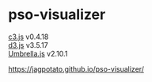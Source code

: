 # pso-visualizer

[c3.js](https://github.com/c3js/c3) v0.4.18  
[d3.js](https://github.com/d3/d3) v3.5.17  
[Umbrella.js](https://github.com/franciscop/umbrella) v2.10.1

https://jagpotato.github.io/pso-visualizer/
